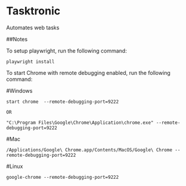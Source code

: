 # Tasktronic
Automates web tasks

##Notes 

To setup playwright, run the following command:

```
playwright install    
```

To start Chrome with remote debugging enabled, run the following command:

#Windows
```
start chrome  --remote-debugging-port=9222

OR

"C:\Program Files\Google\Chrome\Application\chrome.exe" --remote-debugging-port=9222
```
#Mac
```
/Applications/Google\ Chrome.app/Contents/MacOS/Google\ Chrome --remote-debugging-port=9222
```

#Linux
```
google-chrome --remote-debugging-port=9222
```
